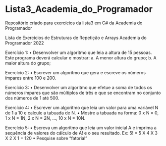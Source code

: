 # Lista3_Academia_do_Programador 
Repositório criado para exercícios da lista3 em C# da Academia do Programador

Lista de Exercícios de Estruturas de Repetição e Arrays
Academia do Programador 2022

Exercício 1:
• Desenvolver um algoritmo que leia a altura de 15 pessoas. Este
programa deverá calcular e mostrar:
a. A menor altura do grupo;
b. A maior altura do grupo;

Exercício 2:
• Escrever um algoritmo que gera e escreve os números ímpares entre 100
e 200.

Exercício 3:
• Desenvolver um algoritmo que efetue a soma de todos os números
ímpares que são múltiplos de três e que se encontram no conjunto dos
números de 1 até 500.

Exercício 4:
• Escrever um algoritmo que leia um valor para uma variável N de 1 a 10 e
calcule a tabuada de N.
• Mostre a tabuada na forma: 0 x N = 0, 1 x N = 1N, 2 x N = 2N, ..., 10 x N =
10N.

Exercício 5:
• Escreva um algoritmo que leia um valor inicial A e imprima a sequência de
valores do cálculo de A! e o seu resultado.
Ex: 5! = 5 X 4 X 3 X 2 X 1 = 120
• Pesquise sobre “fatorial”
